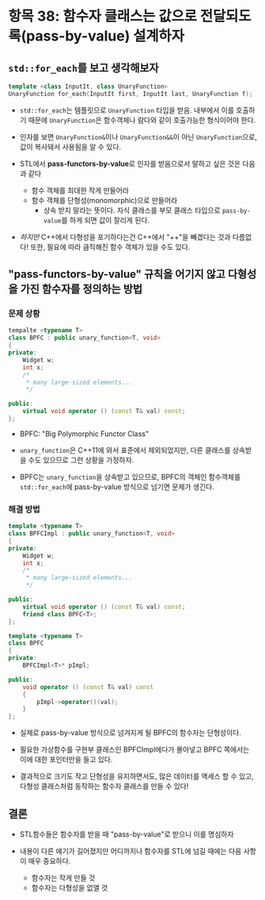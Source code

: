 # 항목 38: 함수자 클래스는 값으로 전달되도록(pass-by-value) 설계하자

## `std::for_each`를 보고 생각해보자

```c++
template <class InputIt, class UnaryFunction>
UnaryFunction for_each(InputIt first, InputIt last, UnaryFunction f);
```

- `std::for_each`는 템플릿으로 `UnaryFunction` 타입을 받음. 내부에서 이를 호출하기 때문에
  `UnaryFunction`은 함수객체나 람다와 같이 호출가능한 형식이어야 한다.

- 인자를 보면 `UnaryFunction&`이나 `UnaryFunction&&`이 아닌 `UnaryFunction`으로,
  값이 복사돼서 사용됨을 알 수 있다.

- STL에서 **pass-functors-by-value**로 인자를 받음으로서 말하고 싶은 것은 다음과 같다
  + 함수 객체를 최대한 작게 만들어라
  + 함수 객체를 단형성(monomorphic)으로 만들어라
    * 상속 받지 말라는 뜻이다. 자식 클래스를 부모 클래스 타입으로 `pass-by-value`를 하게 되면
      값이 잘리게 된다.

- *하지만* C++에서 다형성을 포기하다는건 C++에서 "++"을 빼겠다는 것과 다름없다! 또한, 필요에
  따라 큼직해진 함수 객체가 있을 수도 있다.

## "pass-functors-by-value" 규칙을 어기지 않고 다형성을 가진 함수자를 정의하는 방법

### 문제 상황

```c++
tempalte <typename T>
class BPFC : public unary_function<T, void>
{
private:
    Widget w;
    int x;
    /*
     * many large-sized elements...
     */

public:
    virtual void operator () (const T& val) const;
};
```

- BPFC: "Big Polymorphic Functor Class"

- `unary_function`은 C++11에 와서 표준에서 제외되었지만, 다른 클래스를 상속받을 수도 있으므로
  그런 상황을 가정하자.

- BPFC는 `unary_function`을 상속받고 있으므로, BPFC의 객체인 함수객체를 `std::for_each`에
  pass-by-value 방식으로 넘기면 문제가 생긴다.

### 해결 방법

```c++
template <typename T>
class BPFCImpl : public unary_function<T, void>
{
private:
    Widget w;
    int x;
    /*
     * many large-sized elements...
     */

public:
    virtual void operator () (const T& val) const;
    friend class BPFC<T>;
};

template <typename T>
class BPFC
{
private:
    BPFCImpl<T>* pImpl;

public:
    void operator () (const T& val) const
    {
        pImpl->operator()(val);
    }
};
```

- 실제로 pass-by-value 방식으로 넘겨지게 될 BPFC의 함수자는 단형성이다.

- 필요한 가상함수를 구현부 클래스인 BPFCImpl에다가 몰아넣고 BPFC 쪽에서는 이에 대한
  포인터만을 들고 있다.

- 결과적으로 크기도 작고 단형성을 유지하면서도, 많은 데이터를 액세스 할 수 있고, 다형성
  클래스처럼 동작하는 함수자 클래스를 만들 수 있다!

## 결론

- STL함수들은 함수자를 받을 때 "pass-by-value"로 받으니 이를 명심하자

- 내용이 다른 얘기가 길어졌지만 어디까지나 함수자를 STL에 넘길 때에는 다음 사항이 매우 중요하다.
  + 함수자는 작게 만들 것
  + 함수자는 다형성을 없앨 것
